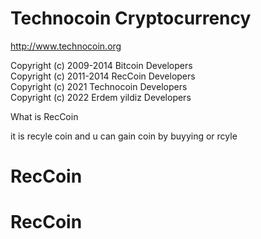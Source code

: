 Technocoin Cryptocurrency
================================

http://www.technocoin.org

Copyright (c) 2009-2014 Bitcoin Developers<br>
Copyright (c) 2011-2014 RecCoin Developers<br>
Copyright (c) 2021 Technocoin Developers<br>
Copyright (c) 2022 Erdem yildiz Developers<br>

What is RecCoin
 
 it is recyle coin and u can gain coin by buyying or rcyle
# RecCoin
# RecCoin
